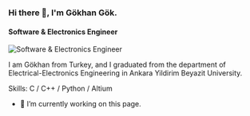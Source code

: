 ### Hi there 👋, I'm Gökhan Gök. 
#### Software & Electronics Engineer
![Software & Electronics Engineer](https://www.flickr.com/photos/zengei/7317420838/)

I am Gökhan from Turkey, and I graduated from the department of Electrical-Electronics Engineering in Ankara Yildirim Beyazit University. 

Skills: C / C++ / Python / Altium

- 🔭 I’m currently working on this page. 




